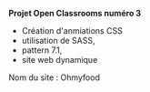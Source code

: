 **Projet Open Classrooms numéro 3**

* Création d'anmiations CSS
* utilisation de SASS,
* pattern 7.1,
* site web dynamique

Nom du site : Ohmyfood
